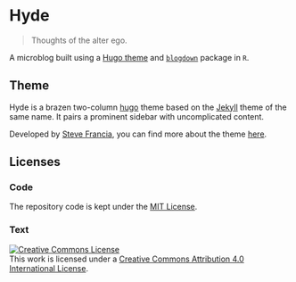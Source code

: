 # Hyde

> Thoughts of the alter ego.

A microblog built using a [Hugo theme](https://themes.gohugo.io/) and [`blogdown`](https://bookdown.org/yihui/blogdown/) package in `R`.

## Theme

Hyde is a brazen two-column [hugo](https://gohugo.io) theme based on the [Jekyll](http://jekyllrb.com) theme of the same name. 
It pairs a prominent sidebar with uncomplicated content.

Developed by [Steve Francia](https://github.com/spf13), you can find more about the theme [here](https://github.com/spf13/hyde).

## Licenses

### Code

The repository code is kept under the [MIT License](LICENSE.md).

### Text

<a rel="license" href="http://creativecommons.org/licenses/by/4.0/"><img alt="Creative Commons License" style="border-width:0" src="https://i.creativecommons.org/l/by/4.0/88x31.png" /></a><br />This work is licensed under a <a rel="license" href="http://creativecommons.org/licenses/by/4.0/">Creative Commons Attribution 4.0 International License</a>.
